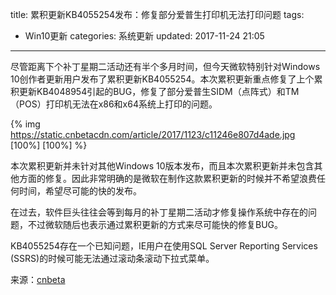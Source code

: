 title: 累积更新KB4055254发布：修复部分爱普生打印机无法打印问题
tags:
  - Win10更新
categories: 系统更新
updated: 2017-11-24 21:05
---
尽管距离下个补丁星期二活动还有半个多月时间，但今天微软特别针对Windows 10创作者更新用户发布了累积更新KB4055254。本次累积更新重点修复了上个累积更新KB4048954引起的BUG，修复了部分爱普生SIDM（点阵式）和TM（POS）打印机无法在x86和x64系统上打印的问题。

{% img https://static.cnbetacdn.com/article/2017/1123/c11246e807d4ade.jpg [100%] [100%] %}

本次累积更新并未针对其他Windows 10版本发布，而且本次累积更新并未包含其他方面的修复。因此非常明确的是微软在制作这款累积更新的时候并不希望浪费任何时间，希望尽可能的快的发布。

在过去，软件巨头往往会等到每月的补丁星期二活动才修复操作系统中存在的问题，不过微软随后也表示通过累积更新的方式来尽可能快的修复BUG。

KB4055254存在一个已知问题，IE用户在使用SQL Server Reporting Services (SSRS)的时候可能无法通过滚动条滚动下拉式菜单。

来源：[cnbeta]

[cnbeta]:http://www.cnbeta.com/articles/soft/673219.htm
